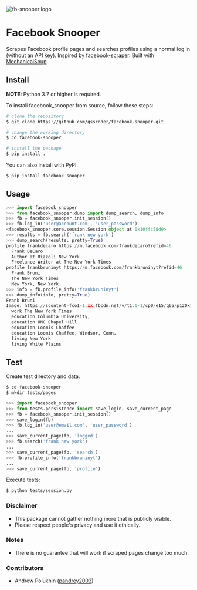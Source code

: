![fb-snooper logo](https://user-images.githubusercontent.com/1194228/69556500-1ab03f00-0fa5-11ea-867a-c4c897ea17ff.png)

# Facebook Snooper

Scrapes Facebook profile pages and searches profiles using a normal log in (without an API key). Inspired by [facebook-scraper](https://github.com/kevinzg/facebook-scraper). Built with [MechanicalSoup](https://github.com/MechanicalSoup/MechanicalSoup).

## Install

**NOTE**: Python 3.7 or higher is required.

To install facebook_snooper from source, follow these steps:
```sh
# clone the repository
$ git clone https://github.com/gsscoder/facebook-snooper.git

# change the working directory
$ cd facebook-snooper

# install the package
$ pip install .
```

You can also install with PyPI:

```sh
$ pip install facebook_snooper
```

## Usage

```python
>>> import facebook_snooper
>>> from facebook_snooper.dump import dump_search, dump_info
>>> fb = facebook_snooper.init_session()
>>> fb.log_in('user@account.com', 'user_password')
<facebook_snooper.core.session.Session object at 0x10ffc58d0>
>>> results = fb.search('frank new york')
>>> dump_search(results, pretty=True)
profile frankdecaro https://m.facebook.com/frankdecaro?refid=46
  Frank DeCaro
  Author at Rizzoli New York
  Freelance Writer at The New York Times
profile frankbruninyt https://m.facebook.com/frankbruninyt?refid=46
  Frank Bruni
  The New York Times
  New York, New York
>>> info = fb.profile_info('frankbruninyt')
>>> dump_info(info, pretty=True)
Frank Bruni
Image: https://scontent-fco1-1.xx.fbcdn.net/v/t1.0-1/cp0/e15/q65/p120x120/49...
  work The New York Times
  education Columbia University,
  education UNC Chapel Hill
  education Loomis Chaffee
  education Loomis Chaffee, Windsor, Conn.
  living New York
  living White Plains
```

## Test

Create test directory and data:

```sh
$ cd facebook-snooper
$ mkdir tests/pages
```

```python
>>> import facebook_snooper 
>>> from tests.persistence import save_login, save_current_page
>>> fb = facebook_snooper.init_session()
>>> save_login(fb)
>>> fb.log_in('user@email.com', 'user_password')
...
>>> save_current_page(fb, 'logged')
>>> fb.search('frank new york')
...
>>> save_current_page(fb, 'search')
>>> fb.profile_info('frankbruninyt')
...
>>> save_current_page(fb, 'profile')

```

Execute tests:

```sh
$ python tests/session.py
```

### Disclaimer

- This package cannot gather nothing more that is publicly visible.
- Please respect people's privacy and use it ethically.

### Notes

- There is no guarantee that will work if scraped pages change too much.

### Contributors

- Andrew Polukhin ([pandrey2003](https://github.com/pandrey2003))